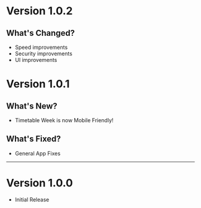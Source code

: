 # Version 1.0.2
## What's Changed?
- Speed improvements
- Security improvements
- UI improvements

# Version 1.0.1
## What's New?
- Timetable Week is now Mobile Friendly!

## What's Fixed?
- General App Fixes

---

# Version 1.0.0
- Initial Release